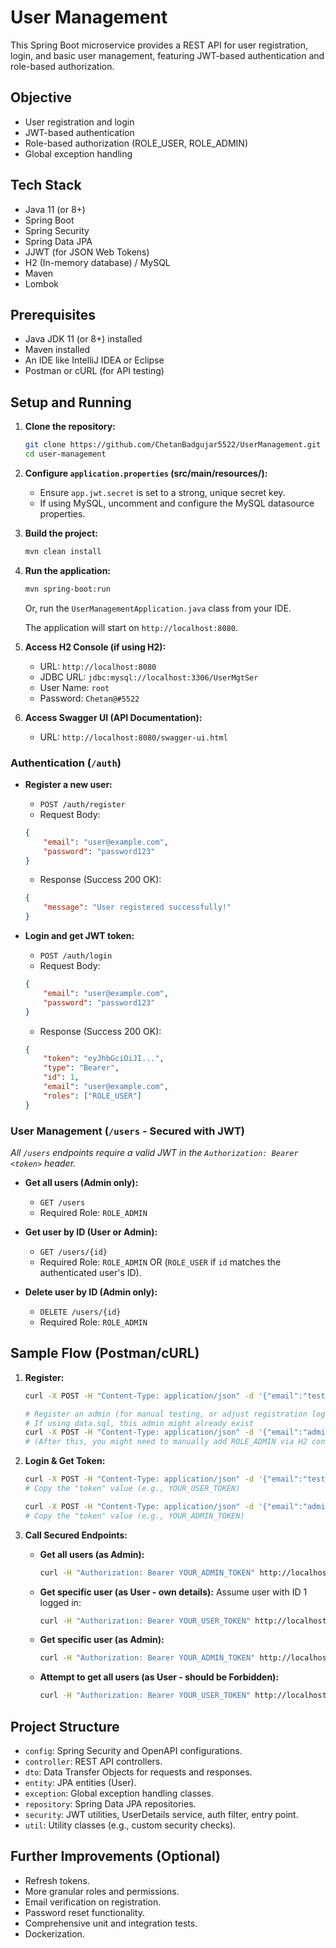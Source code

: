 # User Management

This Spring Boot microservice provides a REST API for user registration, login, and basic user management, featuring JWT-based authentication and role-based authorization.

## Objective

- User registration and login
- JWT-based authentication
- Role-based authorization (ROLE_USER, ROLE_ADMIN)
- Global exception handling

## Tech Stack

- Java 11 (or 8+)
- Spring Boot
- Spring Security
- Spring Data JPA
- JJWT (for JSON Web Tokens)
- H2 (In-memory database) / MySQL 
- Maven
- Lombok

## Prerequisites

- Java JDK 11 (or 8+) installed
- Maven installed
- An IDE like IntelliJ IDEA or Eclipse 
- Postman or cURL (for API testing)

## Setup and Running

1.  **Clone the repository:**
    ```bash
    git clone https://github.com/ChetanBadgujar5522/UserManagement.git
    cd user-management
    ```

2.  **Configure `application.properties` (src/main/resources/):**
    *   Ensure `app.jwt.secret` is set to a strong, unique secret key.
    *   If using MySQL, uncomment and configure the MySQL datasource properties.

3.  **Build the project:**
    ```bash
    mvn clean install
    ```

4.  **Run the application:**
    ```bash
    mvn spring-boot:run
    ```
    Or, run the `UserManagementApplication.java` class from your IDE.

    The application will start on `http://localhost:8080`.

5.  **Access H2 Console (if using H2):**
    *   URL: `http://localhost:8080`
    *   JDBC URL: `jdbc:mysql://localhost:3306/UserMgtSer`
    *   User Name: `root`
    *   Password: `Chetan@#5522`

6.  **Access Swagger UI (API Documentation):**
    *   URL: `http://localhost:8080/swagger-ui.html`

### Authentication (`/auth`)

*   **Register a new user:**
    *   `POST /auth/register`
    *   Request Body:
      ```json
      {
          "email": "user@example.com",
          "password": "password123"
      }
      ```
    *   Response (Success 200 OK):
      ```json
      {
          "message": "User registered successfully!"
      }
      ```

*   **Login and get JWT token:**
    *   `POST /auth/login`
    *   Request Body:
      ```json
      {
          "email": "user@example.com",
          "password": "password123"
      }
      ```
    *   Response (Success 200 OK):
      ```json
      {
          "token": "eyJhbGciOiJI...",
          "type": "Bearer",
          "id": 1,
          "email": "user@example.com",
          "roles": ["ROLE_USER"]
      }
      ```

### User Management (`/users` - Secured with JWT)

*All `/users` endpoints require a valid JWT in the `Authorization: Bearer <token>` header.*

*   **Get all users (Admin only):**
    *   `GET /users`
    *   Required Role: `ROLE_ADMIN`

*   **Get user by ID (User or Admin):**
    *   `GET /users/{id}`
    *   Required Role: `ROLE_ADMIN` OR (`ROLE_USER` if `id` matches the authenticated user's ID).

*   **Delete user by ID (Admin only):**
    *   `DELETE /users/{id}`
    *   Required Role: `ROLE_ADMIN`

## Sample Flow (Postman/cURL)

1.  **Register:**
    ```bash
    curl -X POST -H "Content-Type: application/json" -d '{"email":"testuser@example.com","password":"password123"}' http://localhost:8080/auth/register

    # Register an admin (for manual testing, or adjust registration logic)
    # If using data.sql, this admin might already exist
    curl -X POST -H "Content-Type: application/json" -d '{"email":"admin@example.com","password":"adminpassword"}' http://localhost:8080/auth/register
    # (After this, you might need to manually add ROLE_ADMIN via H2 console if your registration doesn't handle it for specific users)
    ```

2.  **Login & Get Token:**
    ```bash
    curl -X POST -H "Content-Type: application/json" -d '{"email":"testuser@example.com","password":"password123"}' http://localhost:8080/auth/login
    # Copy the "token" value (e.g., YOUR_USER_TOKEN)

    curl -X POST -H "Content-Type: application/json" -d '{"email":"admin@example.com","password":"adminpassword"}' http://localhost:8080/auth/login
    # Copy the "token" value (e.g., YOUR_ADMIN_TOKEN)
    ```

3.  **Call Secured Endpoints:**

    *   **Get all users (as Admin):**
        ```bash
        curl -H "Authorization: Bearer YOUR_ADMIN_TOKEN" http://localhost:8080/users
        ```
    *   **Get specific user (as User - own details):**
        Assume user with ID 1 logged in:
        ```bash
        curl -H "Authorization: Bearer YOUR_USER_TOKEN" http://localhost:8080/users/1
        ```
    *   **Get specific user (as Admin):**
        ```bash
        curl -H "Authorization: Bearer YOUR_ADMIN_TOKEN" http://localhost:8080/users/1
        ```
    *   **Attempt to get all users (as User - should be Forbidden):**
        ```bash
        curl -H "Authorization: Bearer YOUR_USER_TOKEN" http://localhost:8080/users
        ```

## Project Structure

- `config`: Spring Security and OpenAPI configurations.
- `controller`: REST API controllers.
- `dto`: Data Transfer Objects for requests and responses.
- `entity`: JPA entities (User).
- `exception`: Global exception handling classes.
- `repository`: Spring Data JPA repositories.
- `security`: JWT utilities, UserDetails service, auth filter, entry point.
- `util`: Utility classes (e.g., custom security checks).

## Further Improvements (Optional)

- Refresh tokens.
- More granular roles and permissions.
- Email verification on registration.
- Password reset functionality.
- Comprehensive unit and integration tests.
- Dockerization.
